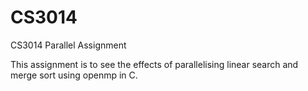 # CS3014
CS3014 Parallel Assignment 

This assignment is to see the effects of parallelising linear search and merge sort using openmp in C.
